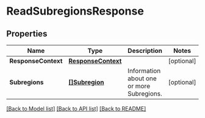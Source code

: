 # ReadSubregionsResponse

## Properties

Name | Type | Description | Notes
------------ | ------------- | ------------- | -------------
**ResponseContext** | [**ResponseContext**](ResponseContext.md) |  | [optional] 
**Subregions** | [**[]Subregion**](Subregion.md) | Information about one or more Subregions. | [optional] 

[[Back to Model list]](../README.md#documentation-for-models) [[Back to API list]](../README.md#documentation-for-api-endpoints) [[Back to README]](../README.md)


